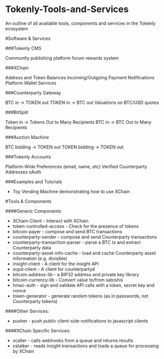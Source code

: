 # Tokenly-Tools-and-Services
An outline of all available tools, components and services in the Tokenly ecosystem

#Software & Services

###Tokenly CMS

Community publishing platform
forum
rewards system

###XChain

Address and Token Balances
Incoming/Outgoing Payment Notifications
Platform Wallet Services

###Counterparty Gateway

BTC in -> TOKEN out
TOKEN in -> BTC out
Valuations on BTC/USD quotes

###BitSplit

Token in -> Tokens Out to Many Recipients
BTC in -> BTC Out to Many Recipients

###Auction Machine

BTC bidding -> TOKEN out
TOKEN bidding -> TOKEN out

###Tokenly Accounts

Platform-Wide Preferences (email, name, etc)
Verified Counterparty Addresses
oAuth

###Examples and Tutorials

* Toy Vending Machine demonstrating how to use XChain

#Tools & Components

####Generic Components:

* XChain-Client - Interact with XChain
* token-controlled-access - Check for the presence of tokens
* bitcoin-payer - compose and send BTC transactions
* counterparty-sender - compose and send Counterparty transactions
* counterparty-transaction-parser - parse a BTC tx and extract Counterparty data
* counterparty-asset-info-cache - load and cache Counterparty asset information (e.g. divisible)
* insight-client - A client for the insight API
* xcpd-client - A client for counterpartyd
* bitcoin-address-lib - a BIP32 address and private key library
* bitcoin-currency-lib - Convert value to/from satoshis
* hmac-auth - sign and validate API calls with a token, secret key and nonce
* token-generator - generate random tokens (as in passwords, not Counterparty tokens)

####Other Services:
* pusher - push public client-side notifications to javascript clients

####XChain Specific Services:

* xcaller - calls webhooks from a queue and returns results
* xstalker - reads insight transactions and loads a queue for processing by XChain

